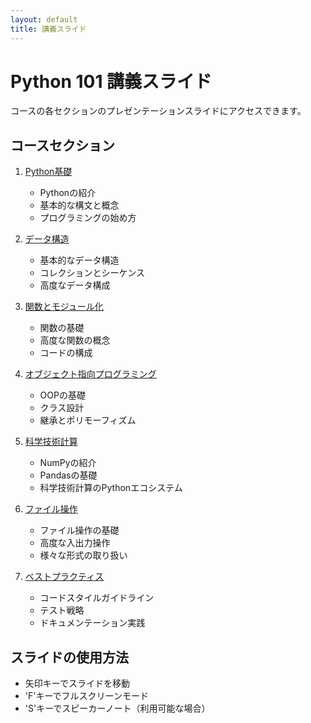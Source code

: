 ```yaml
---
layout: default
title: 講義スライド
---
```


# Python 101 講義スライド

コースの各セクションのプレゼンテーションスライドにアクセスできます。

## コースセクション

1. [Python基礎](section1_fundamentals.md)
   - Pythonの紹介
   - 基本的な構文と概念
   - プログラミングの始め方

2. [データ構造](section2_data_structures.md)
   - 基本的なデータ構造
   - コレクションとシーケンス
   - 高度なデータ構成

3. [関数とモジュール化](section3_functions_modularity.md)
   - 関数の基礎
   - 高度な関数の概念
   - コードの構成

4. [オブジェクト指向プログラミング](section4_oop.md)
   - OOPの基礎
   - クラス設計
   - 継承とポリモーフィズム

5. [科学技術計算](section5_scientific_computing.md)
   - NumPyの紹介
   - Pandasの基礎
   - 科学技術計算のPythonエコシステム

6. [ファイル操作](section6_file_operations.md)
   - ファイル操作の基礎
   - 高度な入出力操作
   - 様々な形式の取り扱い

7. [ベストプラクティス](section7_best_practices.md)
   - コードスタイルガイドライン
   - テスト戦略
   - ドキュメンテーション実践

## スライドの使用方法

- 矢印キーでスライドを移動
- 'F'キーでフルスクリーンモード
- 'S'キーでスピーカーノート（利用可能な場合）